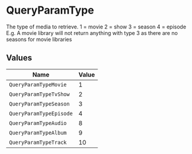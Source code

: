 # QueryParamType

The type of media to retrieve.
1 = movie
2 = show
3 = season
4 = episode
E.g. A movie library will not return anything with type 3 as there are no seasons for movie libraries



## Values

| Name                    | Value                   |
| ----------------------- | ----------------------- |
| `QueryParamTypeMovie`   | 1                       |
| `QueryParamTypeTvShow`  | 2                       |
| `QueryParamTypeSeason`  | 3                       |
| `QueryParamTypeEpisode` | 4                       |
| `QueryParamTypeAudio`   | 8                       |
| `QueryParamTypeAlbum`   | 9                       |
| `QueryParamTypeTrack`   | 10                      |
